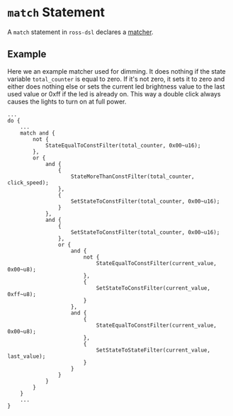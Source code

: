 # `match` Statement
A `match` statement in `ross-dsl` declares a [matcher](../../event_generation/MATCHERS.md).

## Example
Here we an example matcher used for dimming. It does nothing if the state variable `total_counter` is equal to zero. If it's not zero, it sets it to zero and either does nothing else or sets the current led brightness value to the last used value or 0xff if the led is already on. This way a double click always causes the lights to turn on at full power.
```
...
do {
    ...
    match and {
        not {
            StateEqualToConstFilter(total_counter, 0x00~u16);
        },
        or {
            and {
                {
                    StateMoreThanConstFilter(total_counter, click_speed);
                },
                {
                    SetStateToConstFilter(total_counter, 0x00~u16);
                }
            },
            and {
                {
                    SetStateToConstFilter(total_counter, 0x00~u16);
                },
                or {
                    and {
                        not {
                            StateEqualToConstFilter(current_value, 0x00~u8);
                        },
                        {
                            SetStateToConstFilter(current_value, 0xff~u8);
                        }
                    },
                    and {
                        {
                            StateEqualToConstFilter(current_value, 0x00~u8);
                        },
                        {
                            SetStateToStateFilter(current_value, last_value);
                        }
                    }
                }
            }
        }
    }
    ...
}
```
